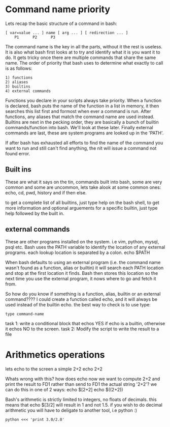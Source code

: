 Command name priority
=====================
Lets recap the basic structure of a command in bash:

	[ var=value ... ] name [ arg ... ] [ redirection ... ]
		P1		P2		P3

The command name is the key in all the parts, without it the rest is useless. It is also what bash first looks at to try and identify what it is you want it to do. It gets tricky once there are multiple commands that share the same name. The order of priority that bash uses to determine what exactly to call is as follows:

	1) functions
	2) aliases
	3) builtins
	4) external commands

Functions you declare in your scripts always take priority. When a function is declared, bash puts the name of the function in a list in memory, it then searches this list first and formost when ever a command is run. After functions, any aliases that match the command name are used instead. Builtins are next in the pecking order, they are basically a bunch of builtin commands/function into bash. We'll look at these later. Finally external commands are last, these are system programs are looked up in the 'PATH'.

If after bash has exhausted all efforts to find the name of the command you want to run and still can't find anything, the nit will issue a command not found error.

Built ins
---------
These are what it says on the tin, commands built into bash, some are very common and some are uncommon, lets take alook at some common ones:
echo, cd, pwd, history and if then else.

to get a complete list of all builtins, just type help on the bash shell, to get more information and optional arguements for a specific builtin, just type help followed by the built in.


external commands
-----------------
These are other programs installed on the system. i.e vim, python, mysql, psql etc. Bash uses the PATH variable to identify the location of any external programs. each lookup location is separated by a colon.
	echo $PATH

When bash defaults to using an external program (i.e. the command name wasn't found as a function, alias or builtin) it will search each PATH location and stop at the first location it finds. Bash then stores this location so the next time you use the external program, it nows where to go and fetch it from.

So how do you know if something is a function, alias, builtin or an external command???? I could create a function called echo, and it will always be used instead of the builtin echo. the best way to check is to use type:
	
	type command-name

task 1: write a conditional block that echos YES if echo is a builtin, otherwise it echos NO to the screen.
task 2: Modify the script to write the result to a file


Arithmetics operations
======================
lets echo to the screen a simple 2+2
	echo 2+2

Whats wrong with this? how does echo now we want to compute 2+2 and print the result to FD1 rather than send to FD1 the actual string '2+2'?
we can do this in one of 2 ways:
	echo $[2+2]
	echo $((2+2))

Bash's arithmetic is strictly limited to integers, no floats of decimals. this means that echo $[3/2] will result in 1 and not 1.5. if you wish to do decimal arithmetic you will have to deligate to another tool, i.e python :)

	python <<< 'print 3.0/2.0'


